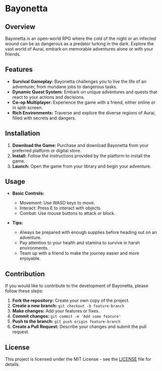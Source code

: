
# Bayonetta

## Overview
Bayonetta is an open-world RPG where the cold of the night or an infected wound can be as dangerous as a predator lurking in the dark. Explore the vast world of Aurai, embark on memorable adventures alone or with your friends.

## Features
- **Survival Gameplay:** Bayonetta challenges you to live the life of an adventurer, from mundane jobs to dangerous tasks.
- **Dynamic Quest System:** Embark on unique adventures and quests that react to your actions and decisions.
- **Co-op Multiplayer:** Experience the game with a friend, either online or in split-screen.
- **Rich Environments:** Traverse and explore the diverse regions of Aurai, filled with secrets and dangers.

## Installation
1. **Download the Game:** Purchase and download Bayonetta from your preferred platform or digital store.
2. **Install:** Follow the instructions provided by the platform to install the game.
3. **Launch:** Open the game from your library and begin your adventure.

## Usage
- **Basic Controls:**
  - Movement: Use WASD keys to move.
  - Interact: Press E to interact with objects.
  - Combat: Use mouse buttons to attack or block.

- **Tips:**
  - Always be prepared with enough supplies before heading out on an adventure.
  - Pay attention to your health and stamina to survive in harsh environments.
  - Team up with a friend to make the journey easier and more enjoyable.

## Contribution
If you would like to contribute to the development of Bayonetta, please follow these steps:
1. **Fork the repository:** Create your own copy of the project.
2. **Create a new branch:** `git checkout -b feature-branch`
3. **Make changes:** Add your features or fixes.
4. **Commit changes:** `git commit -m 'Add some feature'`
5. **Push to the branch:** `git push origin feature-branch`
6. **Create a Pull Request:** Describe your changes and submit the pull request.

## License
This project is licensed under the MIT License - see the [LICENSE](LICENSE) file for details.
